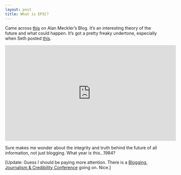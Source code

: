 ```yaml
---
layout: post
title: What is EPIC?
---
```

Came across [this](http://www.broom.org/epic/) on Alan Meckler’s Blog. It’s an interesting theory of the future and what could happen. It’s got a pretty freaky undertone, especially when Seth posted [this](http://sethgodin.typepad.com/seths_blog/2005/01/the_end_of_cand.html).

<center><iframe width="560" height="315" src="https://www.youtube.com/embed/eUHBPuHS-7s" frameborder="0" allow="autoplay; encrypted-media" allowfullscreen></iframe></center>

Sure makes me wonder about the integrity and truth behind the future of all information, not just blogging. What year is this...1984?

[Update: Guess I should be paying more attention. There is a [Blogging, Journalism & Credibility Conference](https://web.archive.org/web/20060210032452/http://cyber.law.harvard.edu/webcred/) going on. Nice.]
